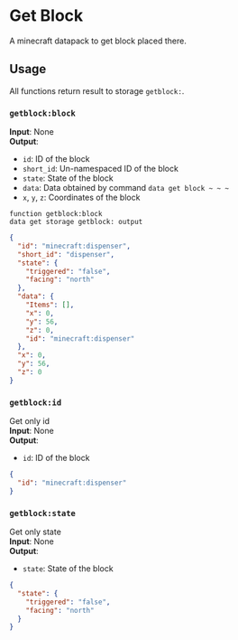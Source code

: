 # Get Block

A minecraft datapack to get block placed there.

## Usage

All functions return result to storage `getblock:`.

### `getblock:block`

**Input**: None  
**Output**:

- `id`: ID of the block
- `short_id`: Un-namespaced ID of the block
- `state`: State of the block
- `data`: Data obtained by command `data get block ~ ~ ~`
- `x`, `y`, `z`: Coordinates of the block

```mcfunction
function getblock:block
data get storage getblock: output
```

```json
{
  "id": "minecraft:dispenser",
  "short_id": "dispenser",
  "state": {
    "triggered": "false",
    "facing": "north"
  },
  "data": {
    "Items": [],
    "x": 0,
    "y": 56,
    "z": 0,
    "id": "minecraft:dispenser"
  },
  "x": 0,
  "y": 56,
  "z": 0
}
```

### `getblock:id`

Get only id  
**Input**: None  
**Output**:

- `id`: ID of the block

```json
{
  "id": "minecraft:dispenser"
}
```

### `getblock:state`

Get only state  
**Input**: None  
**Output**:

- `state`: State of the block

```json
{
  "state": {
    "triggered": "false",
    "facing": "north"
  }
}
```
